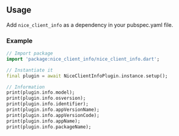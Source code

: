 ## Usage

Add `nice_client_info` as a dependency in your pubspec.yaml file.

### Example

```dart
// Import package
import 'package:nice_client_info/nice_client_info.dart';

// Instantiate it
final plugin = await NiceClientInfoPlugin.instance.setup();

// Information
print(plugin.info.model);
print(plugin.info.osversion);
print(plugin.info.identifier);
print(plugin.info.appVersionName);
print(plugin.info.appVersionCode);
print(plugin.info.appName);
print(plugin.info.packageName);